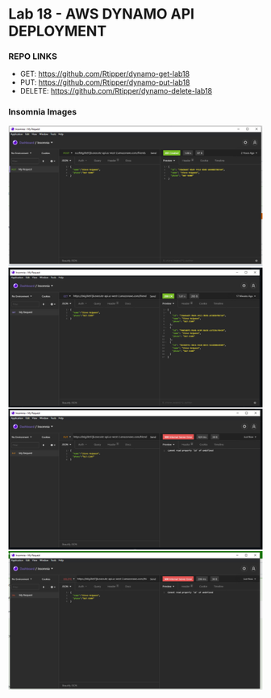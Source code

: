 # Lab 18 - AWS DYNAMO API DEPLOYMENT

### REPO LINKS
- GET: https://github.com/Rtipper/dynamo-get-lab18
- PUT: https://github.com/Rtipper/dynamo-put-lab18
- DELETE: https://github.com/Rtipper/dynamo-delete-lab18

### Insomnia Images

![INSOMNIA - POST ](img/insomniaPost.PNG)
![INSOMNIA - GET ](img/insomniaGet.PNG)
![INSOMNIA - PUT ](img/insomniaPut.PNG)
![INSOMNIA - DELETE ](img/insomniaDelete.PNG)
